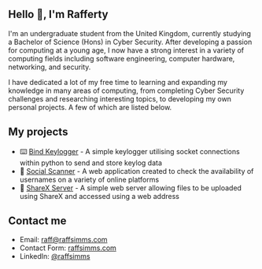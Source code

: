 ## Hello 👋, I'm **Rafferty**

I'm an undergraduate student from the United Kingdom, currently studying a Bachelor of Science (Hons) in Cyber Security. After developing a passion for computing at a young age, I now have a strong interest in a variety of computing fields including software engineering, computer hardware, networking, and security.

I have dedicated a lot of my free time to learning and expanding my knowledge in many areas of computing, from completing Cyber Security challenges and researching interesting topics, to developing my own personal projects. A few of which are listed below.

## **My projects**

- ⌨️ [Bind Keylogger](https://github.com/fwiko/bind-keylogger/) - A simple keylogger utilising socket connections within python to send and store keylog data
- 📡 [Social Scanner](https://checker.raffsimms.com/) - A web application created to check the availability of usernames on a variety of online platforms
- 💾 [ShareX Server](https://github.com/fwiko/sharex-server) - A simple web server allowing files to be uploaded using ShareX and accessed using a web address

## **Contact me**

- Email: [raff@raffsimms.com](mailto:raff@raffsimms.com)
- Contact Form: [raffsimms.com](https://raffsimms.com/contact)
- LinkedIn: [@raffsimms](https://www.linkedin.com/in/raffsimms/)
